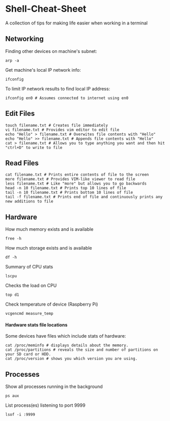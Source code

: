 # Shell-Cheat-Sheet
A collection of tips for making life easier when working in a terminal

## Networking

Finding other devices on machine's subnet:
```
arp -a
```

Get machine's local IP network info:
```
ifconfig
```

To limit IP network results to find local IP address:
```
ifconfig en0 # Assumes connected to internet using en0
```

## Edit Files
```
touch filename.txt # Creates file immediately
vi filename.txt # Provides vim editor to edit file
echo "Hello" > filename.txt # Overwites file contents with "Hello"
echo "Hello" >> filename.txt # Appends file contents with "Hello"
cat > filename.txt # Allows you to type anything you want and then hit "ctrl+D" to write to file
```

## Read Files
```
cat filename.txt # Prints entire contents of file to the screen
more filename.txt # Provides VIM-like viewer to read file
less filename.txt # Like "more" but allows you to go backwards
head -n 10 filename.txt # Prints top 10 lines of file
tail -n 10 filename.txt # Prints bottom 10 lines of file
tail -f filename.txt # Prints end of file and continuously prints any new additions to file
```

## Hardware
How much memory exists and is available
```
free -h
```

How much storage exists and is available
```
df -h
```

Summary of CPU stats
```
lscpu
```

Checks the load on CPU
```
top d1
```

Check temperature of device (Raspberry Pi)
```
vcgencmd measure_temp
```

#### Hardware stats file locations

Some devices have files which include stats of hardware:

```
cat /proc/meminfo # displays details about the memory.
cat /proc/partitions # reveals the size and number of partitions on your SD card or HDD.
cat /proc/version # shows you which version you are using.
```

## Processes

Show all processes running in the background
```
ps aux
```

List process(es) listening to port 9999
```
lsof -i :9999
```